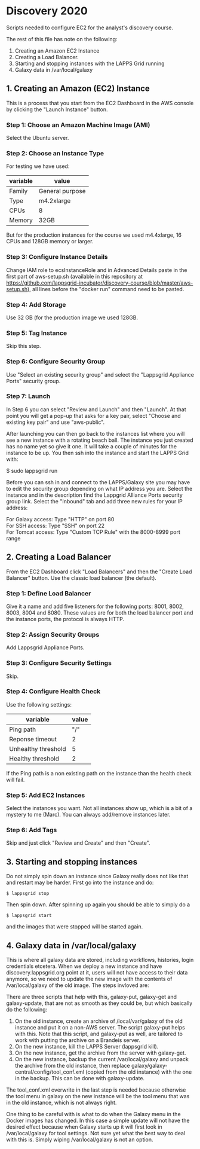 # Discovery 2020

Scripts needed to configure EC2 for the analyst's discovery course. 

The rest of this file has note on the following:

1. Creating an Amazon EC2 Instance
2. Creating a Load Balancer.
3. Starting and stopping instances with the LAPPS Grid running
4. Galaxy data in /var/local/galaxy


## 1. Creating an Amazon (EC2) Instance

This is a process that you start from the EC2 Dashboard in the AWS console by clicking the "Launch Instance" button.

### Step 1: Choose an Amazon Machine Image (AMI)

Select the Ubuntu server.

### Step 2: Choose an Instance Type

For testing we have used:

| variable   | value           |
| ---------- | --------------- |
| Family     | General purpose |
| Type       | m4.2xlarge      |
| CPUs       | 8               |
| Memory     | 32GB            |

But for the production instances for the course we used m4.4xlarge, 16 CPUs and 128GB memory or larger.

### Step 3: Configure Instance Details

Change IAM role to ecsInstanceRole and in Advanced Details paste in the first part of aws-setup.sh (available in this repository at https://github.com/lappsgrid-incubator/discovery-course/blob/master/aws-setup.sh), all lines before the "docker run" command need to be pasted.

### Step 4: Add Storage

Use 32 GB (for the production image we used 128GB.

### Step 5: Tag Instance

Skip this step.

### Step 6: Configure Security Group

Use "Select an existing security group" and select the "Lappsgrid Appliance Ports" security group.

### Step 7: Launch

In Step 6 you can select "Review and Launch" and then "Launch". At that point you will get a pop-up that asks for a key pair, select "Choose and existing key pair" and use "aws-public".

After launching you can then go back to the instances list where you will see a new instance with a rotating beach ball. The instance you just created has no name yet so give it one. It will take a couple of minutes for the instance to be up. You then ssh into the instance and start the LAPPS Grid with:

$ sudo lappsgrid run

Before you can ssh in and connect to the LAPPS/Galaxy site you may have to edit the security group depending on what IP address you are. Select the instance and in the description find the Lappgrid Alliance Ports security group link. Select the "Inbound" tab and add three new rules for your IP address: 

For Galaxy access: Type "HTTP" on port 80<br/>
For SSH access: Type "SSH" on port 22<br/>
For Tomcat access: Type "Custom TCP Rule" with the 8000-8999 port range


## 2. Creating a Load Balancer

From the EC2 Dashboard click "Load Balancers" and then the "Create Load Balancer" button. Use the classic load balancer (the default).

### Step 1: Define Load Balancer

Give it a name and add five listeners for the following ports: 8001, 8002, 8003, 8004 and 8080. These values are for both the load balancer port and the instance ports, the protocol is always HTTP.

### Step 2: Assign Security Groups

Add Lappsgrid Appliance Ports.

### Step 3: Configure Security Settings

Skip.

### Step 4: Configure Health Check

Use the following settings:

| variable            | value |
| ------------------- | ----  |
| Ping path           | "/"   |
| Reponse timeout     | 2     |
| Unhealthy threshold | 5     |
| Healthy threshold   | 2     |

If the Ping path is a non existing path on the instance than the health check will fail.

### Step 5: Add EC2 Instances

Select the instances you want. Not all instances show up, which is a bit of a mystery to me (Marc). You can always add/remove instances later.

### Step 6: Add Tags

Skip and just click "Review and Create" and then "Create".


## 3. Starting and stopping instances

Do not simply spin down an instance since Galaxy really does not like that and restart may be harder. First go into the instance and do:

```$ lappsgrid stop```

Then spin down. After spinning up again you should be able to simply do a

```$ lappsgrid start```

and the images that were stopped will be started again.


## 4. Galaxy data in /var/local/galaxy

This is where all galaxy data are stored, including workflows, histories, login credentials etcetera. When we deploy a new instance and have discovery.lappsgrid.org point at it, users will not have access to their data anymore, so we need to update the new image with the contents of /var/local/galaxy of the old image. The steps invloved are:

There are three scripts that help with this, galaxy-put, galaxy-get and galaxy-update, that are not as smooth as they could be, but which basically do the following:

1. On the old instance, create an archive of /local/var/galaxy of the old instance and put it on a non-AWS server. The script galaxy-put helps with this. Note that this script, and galaxy-put as well, are tailored to work with putting the archive on a Brandeis server.
2. On the new instance, kill the LAPPS Server (lappsgrid kill). 
3. On the new instance, get the archive from the server with galaxy-get. 
4. On the new instance, backup the current /var/local/galaxy and unpack the archive from the old instance, then replace galaxy/galaxy-central/config/tool_conf.xml (copied from the old instance) with the one in the backup. This can be done with galaxy-update.

The tool_conf.xml overwrite in the last step is needed because otherwise the tool menu in galaxy on the new instance will be the tool menu that was in the old instance, which is not always right.

One thing to be careful with is what to do when the Galaxy menu in the Docker images has changed. In this case a simple update will not have the desired effect because when Galaxy starts up it will first look in /var/local/galaxy for tool settings. Not sure yet what the best way to deal with this is. Simply wiping /var/local/galaxy is not an option.
